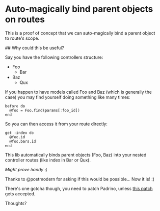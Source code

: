# Auto-magically bind parent objects on routes

This is a proof of concept that we can auto-magically bind a parent object to route's scope.

## Why could this be useful?

Say you have the following controllers structure:

* Foo
  * Bar
* Baz
  * Qux

If you happen to have models called Foo and Baz (which is generally the case) you may find yourself doing something like many times:

```
before do
  @foo = Foo.find(params[:foo_id])
end
```

So you can then access it from your route directly:

```
get :index do
  @foo.id
  @foo.bars.id
end
```

This lib automatically binds parent objects (Foo, Baz) into your nested controller routes (like index in Bar or Qux).

*Might prove handy :)*

Thanks to @postmodern for asking if this would be possible... Now it is! :)

There's one gotcha though, you need to patch Padrino, unless [this patch](https://github.com/padrino/padrino-framework/pull/1097) gets accepted.

Thoughts?
